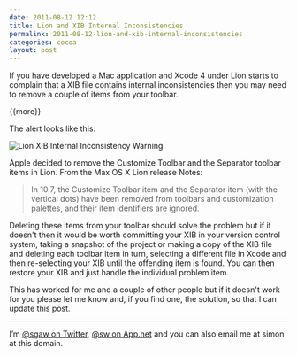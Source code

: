 ```yaml
---
date: 2011-08-12 12:12
title: Lion and XIB Internal Inconsistencies
permalink: 2011-08-12-lion-and-xib-internal-inconsistencies
categories: cocoa
layout: post
---
```


If you have developed a Mac application and Xcode 4 under Lion starts to complain that a XIB file contains internal inconsistencies then you may need to remove a couple of items from your toolbar.

{{more}}

The alert looks like this:

<img src="http://images.swwritings.com/2011-08-12-lion-and-xib-internal-inconsistencies.png" alt="Lion XIB Internal Inconsistency Warning" />

Apple decided to remove the Customize Toolbar and the Separator toolbar items in Lion. From the Max OS X Lion release Notes:

<blockquote>In 10.7, the Customize Toolbar item and the Separator item (with the vertical dots) have been removed from toolbars and customization palettes, and their item identifiers are ignored.</blockquote>

Deleting these items from your toolbar should solve the problem but if it doesn't then it would be worth committing your XIB in your version control system, taking a snapshot of the project or making a copy of the XIB file and deleting each toolbar item in turn, selecting a different file in Xcode and then re-selecting your XIB until the offending item is found. You can then restore your XIB and just handle the individual problem item.

This has worked for me and a couple of other people but if it doesn't work for you please let me know and, if you find one, the solution, so that I can update this post.

---

I’m [@sgaw on Twitter](http://twitter.com/sgaw), [@sw on App.net](https://alpha.app.net/sw) and you can also email me at simon at this domain.